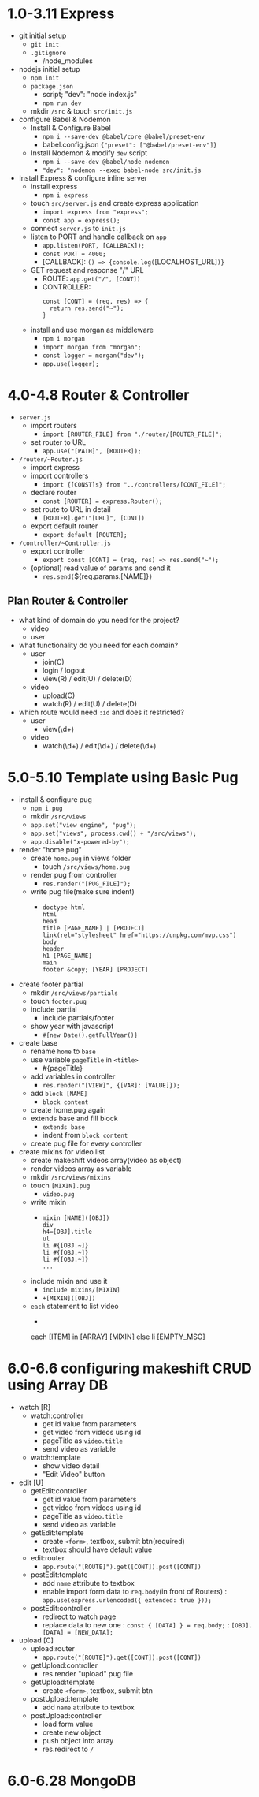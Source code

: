 # 1.0-3.11 Express
  - git initial setup
    - `git init`
	- `.gitignore`
	  - /node_modules
  - nodejs initial setup
    - `npm init`
	- `package.json`
	  - script; "dev": "node index.js"
	  - `npm run dev`
	- mkdir `/src` & touch `src/init.js`
  - configure Babel & Nodemon
    - Install & Configure Babel
	  - `npm i --save-dev @babel/core @babel/preset-env`
	  - babel.config.json `{"preset": ["@babel/preset-env"]}`
	- Install Nodemon & modify `dev` script
	  - `npm i --save-dev @babel/node nodemon`
	  - `"dev": "nodemon --exec babel-node src/init.js`
  - Install Express & configure inline server
    - install express
	  - `npm i express`
	- touch `src/server.js` and create express application
	  - `import express from "express";`
	  - `const app = express();`
	- connect `server.js` to `init.js`
	- listen to PORT and handle callback on `app`
	  - `app.listen(PORT, [CALLBACK]);`
	  - `const PORT = 4000;`
	  - [CALLBACK]: `() => {console.log(`[LOCALHOST_URL]`)}`
	- GET request and response "/" URL
	  - ROUTE: `app.get("/", [CONT])`
	  - CONTROLLER:
	    ```
		const [CONT] = (req, res) => {
		  return res.send("~");
		}
		```
	- install and use morgan as middleware
	  - `npm i morgan`
	  - `import morgan from "morgan";`
	  - `const logger = morgan("dev");`
	  - `app.use(logger);`

# 4.0-4.8 Router & Controller
  - `server.js`
    - import routers
	  - `import [ROUTER_FILE] from "./router/[ROUTER_FILE]";`
	- set router to URL
	  - `app.use("[PATH]", [ROUTER]);`
  - `/router/~Router.js`
    - import express
	- import controllers
	  - `import {[CONST]s} from "../controllers/[CONT_FILE]";`
	- declare router
	  - `const [ROUTER] = express.Router();`
	- set route to URL in detail
	  - `[ROUTER].get("[URL]", [CONT])`
	- export default router
	  - `export default [ROUTER];`
  - `/controller/~Controller.js`
    - export controller
	  - `export const [CONT] = (req, res) => res.send("~");`
	- (optional) read value of params and send it
	  - `res.send(`${req.params.[NAME]}`)`

## Plan Router & Controller
  - what kind of domain do you need for the project?
    - video
	- user
  - what functionality do you need for each domain?
    - user
	  - join(C)
	  - login / logout
	  - view(R) / edit(U) / delete(D)
	- video
	  - upload(C)
	  - watch(R) / edit(U) / delete(D)
  - which route would need `:id` and does it restricted?
    - user
	  - view(\\d+)
	- video
	  - watch(\\d+) / edit(\\d+) / delete(\\d+)
 
# 5.0-5.10 Template using Basic Pug
  - install & configure pug
    - `npm i pug`
	- mkdir `/src/views`
	- `app.set("view engine", "pug");`
	- `app.set("views", process.cwd() + "/src/views");`
	- `app.disable("x-powered-by");`
  - render "home.pug"
    - create `home.pug` in views folder
	  - touch `/src/views/home.pug`
    - render pug from controller
	  - `res.render("[PUG_FILE]");`
	- write pug file(make sure indent)
	  - ```
	  	doctype html
	  	html
	  	head
	  	title [PAGE_NAME] | [PROJECT]
		link(rel="stylesheet" href="https://unpkg.com/mvp.css")
	  	body
	  	header
		h1 [PAGE_NAME]
		main
		footer &copy; [YEAR] [PROJECT]
  - create footer partial
    - mkdir `/src/views/partials`
    - touch `footer.pug`
    - include partial
	  - include partials/footer
	- show year with javascript
	  - `#{new Date().getFullYear()}`
  - create base
    - rename `home` to `base`
	- use variable `pageTitle` in `<title>`
	  - #{pageTitle}
	- add variables in controller
	  - `res.render("[VIEW]", {[VAR]: [VALUE]});`
	- add `block [NAME]`
	  - `block content`
	- create home.pug again
	- extends base and fill block
	  - `extends base`
	  - indent from `block content`
	- create pug file for every controller
  - create mixins for video list
    - create makeshift videos array(video as object)
	- render videos array as variable
    - mkdir `/src/views/mixins`
	- touch `[MIXIN].pug`
	  - `video.pug`
	- write mixin
	  - ```
	  	mixin [NAME]([OBJ])
	  	div
		h4=[OBJ].title
		ul
		li #{[OBJ.~]}
		li #{[OBJ.~]}
		li #{[OBJ.~]}
		...
     - include mixin and use it
	   - `include mixins/[MIXIN]`
	   - `+[MIXIN]([OBJ])`
	 - `each` statement to list video
	   - ```
		each [ITEM] in [ARRAY]
		[MIXIN]
		else
		li [EMPTY_MSG]

# 6.0-6.6 configuring makeshift CRUD using Array DB
  - watch [R]
	- watch:controller
	  - get id value from parameters
	  - get video from videos using id
	  - pageTitle as `video.title`
	  - send video as variable
	- watch:template
	  - show video detail
	  - "Edit Video" button
  - edit [U]
    - getEdit:controller
	  - get id value from parameters
	  - get video from videos using id
	  - pageTitle as `video.title`
	  - send video as variable
	- getEdit:template
	  - create `<form>`, textbox, submit btn(required)
	  - textbox should have default value
	- edit:router
	  - `app.route("[ROUTE]").get([CONT]).post([CONT])`
	- postEdit:template
	  - add `name` attribute to textbox
	  - enable import form data to `req.body`(in front of Routers)
	  : `app.use(express.urlencoded({ extended: true }));`
	- postEdit:controller
	  - redirect to watch page
	  - replace data to new one
	  : `const { [DATA] } = req.body;`
	  : `[OBJ].[DATA] = [NEW_DATA];`
  - upload [C]
    - upload:router
	  - `app.route("[ROUTE]").get([CONT]).post([CONT])`
	- getUpload:controller
	  - res.render "upload" pug file
	- getUpload:template
	  - create `<form>`, textbox, submit btn
	- postUpload:template
	  - add `name` attribute to textbox
	- postUpload:controller
	  - load form value
	  - create new object
	  - push object into array
	  - res.redirect to `/`

# 6.0-6.28 MongoDB
